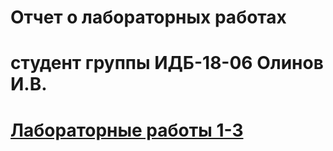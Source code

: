 # Отчет о лабораторных работах 
# студент группы ИДБ-18-06 Олинов И.В. 
# [Лабораторные работы 1-3](https://github.com/lbbttujj/lbbttujj.github.io/wiki/Лабораторные-работы-1,-2,-3)


